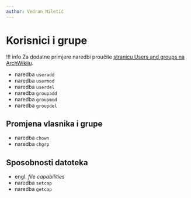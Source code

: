 ```yaml
---
author: Vedran Miletić
---
```


# Korisnici i grupe

!!! info
    Za dodatne primjere naredbi proučite [stranicu Users and groups na ArchWikiju](https://wiki.archlinux.org/title/Users_and_groups).

- naredba `useradd`
- naredba `usermod`
- naredba `userdel`
- naredba `groupadd`
- naredba `groupmod`
- naredba `groupdel`

## Promjena vlasnika i grupe

- naredba `chown`
- naredba `chgrp`

## Sposobnosti datoteka

- engl. *file capabilities*
- naredba `setcap`
- naredba `getcap`
